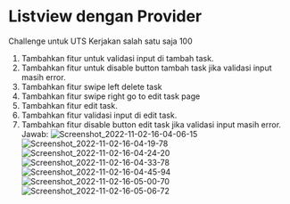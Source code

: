 # Listview dengan Provider

Challenge untuk UTS Kerjakan salah satu saja 100 

1. Tambahkan fitur untuk validasi input di tambah task.
2. Tambahkan fitur untuk disable button tambah task jika validasi input masih error.
3. Tambahkan fitur swipe left delete task
4. Tambahkan fitur swipe right go to edit task page
5. Tambahkan fitur edit task.
6. Tambahkan fitur validasi input di edit task.
7. Tambahkan fitur disable button edit task jika validasi input masih error.
Jawab:
![Screenshot_2022-11-02-16-04-06-15](https://user-images.githubusercontent.com/88419912/199452322-b94844f0-ecf8-4207-8d17-8b42cdf72c69.jpg)
![Screenshot_2022-11-02-16-04-19-78](https://user-images.githubusercontent.com/88419912/199452352-9d35c824-6620-44f4-8526-e0eaa6f5871d.jpg)
![Screenshot_2022-11-02-16-04-24-20](https://user-images.githubusercontent.com/88419912/199452382-b08af0ff-854d-44ab-8f0c-ca05033cd27f.jpg)
![Screenshot_2022-11-02-16-04-33-78](https://user-images.githubusercontent.com/88419912/199452397-0d71ac87-e16a-4bdb-8fa5-ef69d534150b.jpg)
![Screenshot_2022-11-02-16-04-45-94](https://user-images.githubusercontent.com/88419912/199452416-545c8514-223d-4f32-bc66-c5f34f68f24a.jpg)
![Screenshot_2022-11-02-16-05-00-70](https://user-images.githubusercontent.com/88419912/199452426-4b76d486-c75a-46fe-9310-3d1367077e47.jpg)
![Screenshot_2022-11-02-16-05-06-72](https://user-images.githubusercontent.com/88419912/199452595-f6998427-60b6-4aa3-a595-fa8fe4b78760.jpg)
